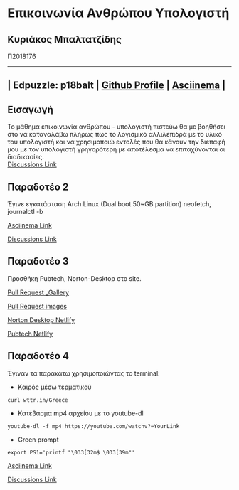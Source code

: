 # Επικοινωνία Ανθρώπου Υπολογιστή
## Κυριάκος Μπαλτατζίδης 
Π2018176

---------------------------------------------------------------------------------------------------------------------
| Edpuzzle: p18balt |  [Github Profile](https://github.com/p18balt) |  [Asciinema](https://asciinema.org/~p18balt) |
--------------------------------------------------------------------------------------------------------------------

## Εισαγωγή
Το μάθημα επικοινωνία ανθρώπου - υπολογιστή πιστεύω θα με βοηθήσει στο να καταναλάβω πλήρως πως το λογισμικό αλλιλεπιδρά με το υλικό του υπολογιστή και να χρησιμοποιώ εντολές που θα κάνουν την  διεπαφή μου με τον υπολογιστή γρηγορότερη με αποτέλεσμα να επιταχύνονται οι διαδικασίες.  
[Discussions Link](https://github.com/courses-ionio/help/discussions/923)


## Παραδοτέο 2 
Έγινε εγκατάσταση Arch Linux (Dual boot 50~GB partition)
neofetch, journalctl -b 

[Αsciinema Link](https://asciinema.org/a/cgX9FmflHdDIyr8ErN285IiOO)

[Discussions Link](https://github.com/courses-ionio/help/discussions/1292)
## Παραδοτέο 3
Προσθήκη Pubtech, Norton-Desktop στο site.

[Pull Request _Gallery](https://github.com/ContattoContare/_gallery/pull/11)

[Pull Request images](https://github.com/ContattoContare/images/pull/8)

[Norton Desktop Netlify](https://gentle-kitsune-a544f4.netlify.app/gallery/nortondesktop/)

[Pubtech Netlify](https://gentle-kitsune-a544f4.netlify.app/gallery/pubtech/)

## Παραδοτέο 4
Έγιναν τα παρακάτω χρησιμοποιώντας το terminal:
- Καιρός μέσω τερματικού

```curl wttr.in/Greece ```
- Κατέβασμα mp4 αρχείου με το youtube-dl

```youtube-dl -f mp4 https://youtube.com/watchv?=YourLink``` 
- Green prompt 

``` export PS1='printf "\033[32m$ \033[39m"' ```

[Asciinema Link](https://asciinema.org/a/TDYmuKCnxazji8NbYzdGXV18P)

[Discussions Link]()
